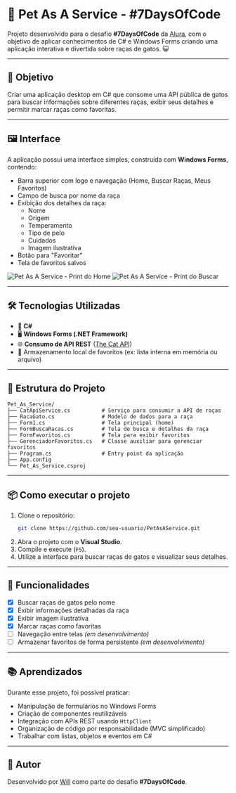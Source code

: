# 🐾 Pet As A Service - #7DaysOfCode

Projeto desenvolvido para o desafio **#7DaysOfCode** da [Alura](https://www.alura.com.br/), com o objetivo de aplicar conhecimentos de C# e Windows Forms criando uma aplicação interativa e divertida sobre raças de gatos. 😺

---

## 🎯 Objetivo

Criar uma aplicação desktop em C# que consome uma API pública de gatos para buscar informações sobre diferentes raças, exibir seus detalhes e permitir marcar raças como favoritas.

---

## 🖼️ Interface

A aplicação possui uma interface simples, construída com **Windows Forms**, contendo:

- Barra superior com logo e navegação (Home, Buscar Raças, Meus Favoritos)
- Campo de busca por nome da raça
- Exibição dos detalhes da raça:
  - Nome
  - Origem
  - Temperamento
  - Tipo de pelo
  - Cuidados
  - Imagem ilustrativa
- Botão para "Favoritar"
- Tela de favoritos salvos

![Pet As A Service - Print do Home](https://github.com/seu-usuario/PetAsAService/blob/main/screenshots/form_busca.png)
![Pet As A Service - Print do Buscar](https://github.com/seu-usuario/PetAsAService/blob/main/screenshots/form_busca.png)

---

## 🛠️ Tecnologias Utilizadas

- 🧠 **C#**
- 🖥️ **Windows Forms (.NET Framework)**
- 🌐 **Consumo de API REST** ([The Cat API](https://thecatapi.com/))
- 💾 Armazenamento local de favoritos (ex: lista interna em memória ou arquivo)

---

## 📁 Estrutura do Projeto

```
Pet_As_Service/
├── CatApiService.cs          # Serviço para consumir a API de raças
├── RacaGato.cs               # Modelo de dados para a raça
├── Form1.cs                  # Tela principal (home)
├── FormBuscaRacas.cs         # Tela de busca e detalhes da raça
├── FormFavoritos.cs          # Tela para exibir favoritos
├── GerenciadorFavoritos.cs   # Classe auxiliar para gerenciar favoritos
├── Program.cs                # Entry point da aplicação
├── App.config
└── Pet_As_Service.csproj
```

---

## 📦 Como executar o projeto

1. Clone o repositório:
   ```bash
   git clone https://github.com/seu-usuario/PetAsAService.git
   ```
2. Abra o projeto com o **Visual Studio**.
3. Compile e execute (`F5`).
4. Utilize a interface para buscar raças de gatos e visualizar seus detalhes.

---

## 📌 Funcionalidades

- [x] Buscar raças de gatos pelo nome
- [x] Exibir informações detalhadas da raça
- [x] Exibir imagem ilustrativa
- [x] Marcar raças como favoritas
- [ ] Navegação entre telas *(em desenvolvimento)*
- [ ] Armazenar favoritos de forma persistente *(em desenvolvimento)*

---

## 📚 Aprendizados

Durante esse projeto, foi possível praticar:

- Manipulação de formulários no Windows Forms
- Criação de componentes reutilizáveis
- Integração com APIs REST usando `HttpClient`
- Organização de código por responsabilidade (MVC simplificado)
- Trabalhar com listas, objetos e eventos em C#

---

## 👤 Autor

Desenvolvido por [Will](https://github.com/wilk2308) como parte do desafio **#7DaysOfCode**.


